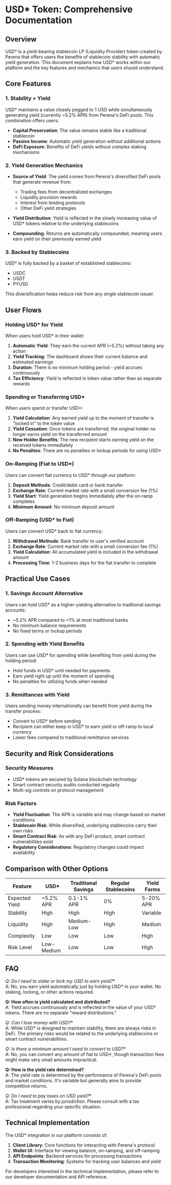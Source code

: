 # USD* Token: Comprehensive Documentation

## Overview

USD* is a yield-bearing stablecoin LP (Liquidity Provider) token created by Perena that offers users the benefits of stablecoin stability with automatic yield generation. This document explains how USD* works within our platform and the key features and mechanics that users should understand.

## Core Features

### 1. Stability + Yield

USD* maintains a value closely pegged to 1 USD while simultaneously generating yield (currently ~5.2% APR) from Perena's DeFi pools. This combination offers users:

- **Capital Preservation**: The value remains stable like a traditional stablecoin
- **Passive Income**: Automatic yield generation without additional actions
- **DeFi Exposure**: Benefits of DeFi yields without complex staking mechanisms

### 2. Yield Generation Mechanics

- **Source of Yield**: The yield comes from Perena's diversified DeFi pools that generate revenue from:
  - Trading fees from decentralized exchanges
  - Liquidity provision rewards
  - Interest from lending protocols
  - Other DeFi yield strategies

- **Yield Distribution**: Yield is reflected in the slowly increasing value of USD* tokens relative to the underlying stablecoins

- **Compounding**: Returns are automatically compounded, meaning users earn yield on their previously earned yield

### 3. Backed by Stablecoins

USD* is fully backed by a basket of established stablecoins:
- USDC
- USDT
- PYUSD

This diversification helps reduce risk from any single stablecoin issuer.

## User Flows

### Holding USD* for Yield

When users hold USD* in their wallet:

1. **Automatic Yield**: They earn the current APR (~5.2%) without taking any action
2. **Yield Tracking**: The dashboard shows their current balance and estimated earnings
3. **Duration**: There is no minimum holding period - yield accrues continuously
4. **Tax Efficiency**: Yield is reflected in token value rather than as separate rewards

### Spending or Transferring USD*

When users spend or transfer USD*:

1. **Yield Calculation**: Any earned yield up to the moment of transfer is "locked in" to the token value
2. **Yield Cessation**: Once tokens are transferred, the original holder no longer earns yield on the transferred amount
3. **New Holder Benefits**: The new recipient starts earning yield on the received tokens immediately
4. **No Penalties**: There are no penalties or lockup periods for using USD*

### On-Ramping (Fiat to USD*)

Users can convert fiat currency to USD* through our platform:

1. **Deposit Methods**: Credit/debit card or bank transfer
2. **Exchange Rate**: Current market rate with a small conversion fee (1%)
3. **Yield Start**: Yield generation begins immediately after the on-ramp completes
4. **Minimum Amount**: No minimum deposit amount

### Off-Ramping (USD* to Fiat)

Users can convert USD* back to fiat currency:

1. **Withdrawal Methods**: Bank transfer to user's verified account
2. **Exchange Rate**: Current market rate with a small conversion fee (1%)
3. **Yield Calculation**: All accumulated yield is included in the withdrawal amount
4. **Processing Time**: 1-2 business days for the fiat transfer to complete

## Practical Use Cases

### 1. Savings Account Alternative

Users can hold USD* as a higher-yielding alternative to traditional savings accounts:
- ~5.2% APR compared to <1% at most traditional banks
- No minimum balance requirements
- No fixed terms or lockup periods

### 2. Spending with Yield Benefits

Users can use USD* for spending while benefiting from yield during the holding period:
- Hold funds in USD* until needed for payments
- Earn yield right up until the moment of spending
- No penalties for utilizing funds when needed

### 3. Remittances with Yield

Users sending money internationally can benefit from yield during the transfer process:
- Convert to USD* before sending
- Recipient can either keep in USD* to earn yield or off-ramp to local currency
- Lower fees compared to traditional remittance services

## Security and Risk Considerations

### Security Measures

- USD* tokens are secured by Solana blockchain technology
- Smart contract security audits conducted regularly
- Multi-sig controls on protocol management

### Risk Factors

- **Yield Fluctuation**: The APR is variable and may change based on market conditions
- **Stablecoin Risk**: While diversified, underlying stablecoins carry their own risks
- **Smart Contract Risk**: As with any DeFi product, smart contract vulnerabilities exist
- **Regulatory Considerations**: Regulatory changes could impact availability

## Comparison with Other Options

| Feature | USD* | Traditional Savings | Regular Stablecoins | Yield Farms |
|---------|------|---------------------|---------------------|-------------|
| Expected Yield | ~5.2% APR | 0.1-1% APR | 0% | 5-20% APR |
| Stability | High | High | High | Variable |
| Liquidity | High | Medium-Low | High | Medium |
| Complexity | Low | Low | Low | High |
| Risk Level | Low-Medium | Low | Low | High |

## FAQ

**Q: Do I need to stake or lock my USD* to earn yield?**  
A: No, you earn yield automatically just by holding USD* in your wallet. No staking, locking, or other actions required.

**Q: How often is yield calculated and distributed?**  
A: Yield accrues continuously and is reflected in the value of your USD* tokens. There are no separate "reward distributions."

**Q: Can I lose money with USD*?**  
A: While USD* is designed to maintain stability, there are always risks in DeFi. The primary risks would be related to the underlying stablecoins or smart contract vulnerabilities.

**Q: Is there a minimum amount I need to convert to USD*?**  
A: No, you can convert any amount of fiat to USD*, though transaction fees might make very small amounts impractical.

**Q: How is the yield rate determined?**  
A: The yield rate is determined by the performance of Perena's DeFi pools and market conditions. It's variable but generally aims to provide competitive returns.

**Q: Do I need to pay taxes on USD* yield?**  
A: Tax treatment varies by jurisdiction. Please consult with a tax professional regarding your specific situation.

## Technical Implementation

The USD* integration in our platform consists of:

1. **Client Library**: Core functions for interacting with Perena's protocol
2. **Wallet UI**: Interface for viewing balance, on-ramping, and off-ramping
3. **API Endpoints**: Backend services for processing transactions
4. **Transaction Monitoring**: Systems for tracking user balances and yield

For developers interested in the technical implementation, please refer to our developer documentation and API reference. 